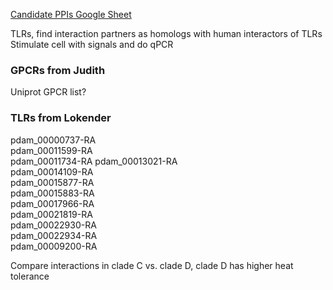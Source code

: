 [Candidate PPIs Google Sheet](https://docs.google.com/spreadsheets/d/1w-fJ8koBLLAzB_tMVrrdSSDLqvzsnsuprbEMwcJ89ZE/edit?usp=sharing)

TLRs, find interaction partners as homologs with human interactors of TLRs
Stimulate cell with signals and do qPCR
### GPCRs from Judith
Uniprot GPCR list?

### TLRs from Lokender
pdam\_00000737-RA  
pdam\_00011599-RA  
pdam\_00011734-RA
pdam\_00013021-RA  
pdam\_00014109-RA  
pdam\_00015877-RA  
pdam\_00015883-RA  
pdam\_00017966-RA  
pdam\_00021819-RA  
pdam\_00022930-RA  
pdam\_00022934-RA  
pdam\_00009200-RA

Compare interactions in clade C vs. clade D, clade D has higher heat tolerance
